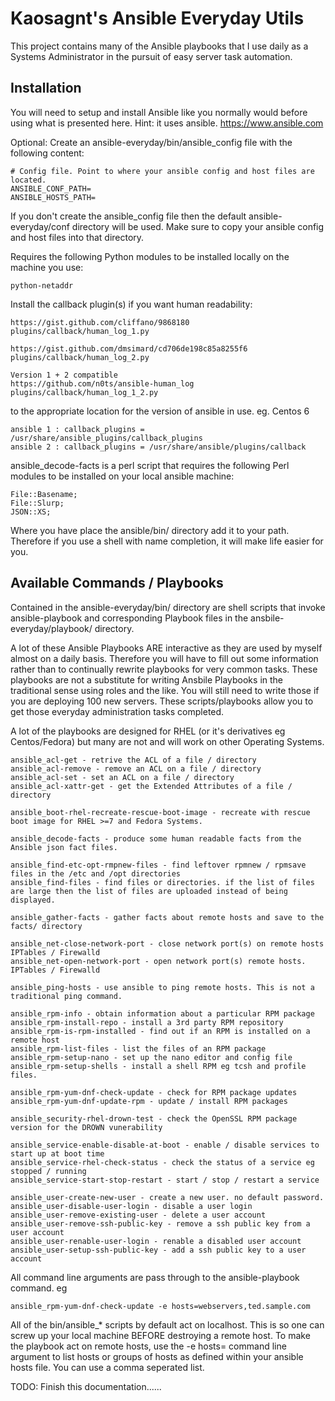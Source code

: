 # Kaosagnt's Ansible Everyday Utils #

This project contains many of the Ansible playbooks that I use daily
as a Systems Administrator in the pursuit of easy server task automation.

## Installation ##

You will need to setup and install Ansible like you normally would before
using what is presented here. Hint: it uses ansible. https://www.ansible.com

Optional:
Create an ansible-everyday/bin/ansible_config file with the following content:

    # Config file. Point to where your ansible config and host files are located.
    ANSIBLE_CONF_PATH=
    ANSIBLE_HOSTS_PATH=

If you don't create the ansible_config file then the default
ansible-everyday/conf directory will be used. Make sure to copy your ansible
config and host files into that directory.

Requires the following Python modules to be installed locally on the machine
you use:

    python-netaddr

Install the callback plugin(s) if you want human readability:

    https://gist.github.com/cliffano/9868180
    plugins/callback/human_log_1.py

    https://gist.github.com/dmsimard/cd706de198c85a8255f6
    plugins/callback/human_log_2.py

    Version 1 + 2 compatible
    https://github.com/n0ts/ansible-human_log
    plugins/callback/human_log_1_2.py

to the appropriate location for the version of ansible in use. eg. Centos 6

    ansible 1 : callback_plugins = /usr/share/ansible_plugins/callback_plugins
    ansible 2 : callback_plugins = /usr/share/ansible/plugins/callback

ansible_decode-facts is a perl script that requires the following Perl
modules to be installed on your local ansible machine:

    File::Basename;
    File::Slurp;
    JSON::XS;

Where you have place the ansible/bin/ directory add it to your path. Therefore
if you use a shell with name completion, it will make life easier for you.

## Available Commands / Playbooks ##

Contained in the ansible-everyday/bin/ directory are shell scripts that invoke
ansible-playbook and corresponding Playbook files in the
ansbile-everyday/playbook/ directory.

A lot of these Ansible Playbooks ARE interactive as they are used by myself
almost on a daily basis. Therefore you will have to fill out some information
rather than to continually rewrite playbooks for very common tasks. These
playbooks are not a substitute for writing Ansbile Playbooks in the traditional
sense using roles and the like. You will still need to write those if you are
deploying 100 new servers. These scripts/playbooks allow you to get those
everyday administration tasks completed.

A lot of the playbooks are designed for RHEL (or it's derivatives eg Centos/Fedora)
but many are not and will work on other Operating Systems.

    ansible_acl-get - retrive the ACL of a file / directory
    ansible_acl-remove - remove an ACL on a file / directory 
    ansible_acl-set - set an ACL on a file / directory
    ansible_acl-xattr-get - get the Extended Attributes of a file / directory

    ansible_boot-rhel-recreate-rescue-boot-image - recreate with rescue boot image for RHEL >=7 and Fedora Systems.

    ansible_decode-facts - produce some human readable facts from the Ansible json fact files.

    ansible_find-etc-opt-rmpnew-files - find leftover rpmnew / rpmsave files in the /etc and /opt directories
    ansible_find-files - find files or directories. if the list of files are large then the list of files are uploaded instead of being displayed.

    ansible_gather-facts - gather facts about remote hosts and save to the facts/ directory

    ansible_net-close-network-port - close network port(s) on remote hosts IPTables / Firewalld
    ansible_net-open-network-port - open network port(s) remote hosts. IPTables / Firewalld

    ansible_ping-hosts - use ansible to ping remote hosts. This is not a traditional ping command.

    ansible_rpm-info - obtain information about a particular RPM package
    ansible_rpm-install-repo - install a 3rd party RPM repository
    ansible_rpm-is-rpm-installed - find out if an RPM is installed on a remote host
    ansible_rpm-list-files - list the files of an RPM package
    ansible_rpm-setup-nano - set up the nano editor and config file
    ansible_rpm-setup-shells - install a shell RPM eg tcsh and profile files.

    ansible_rpm-yum-dnf-check-update - check for RPM package updates
    ansible_rpm-yum-dnf-update-rpm - update / install RPM packages

    ansible_security-rhel-drown-test - check the OpenSSL RPM package version for the DROWN vunerability

    ansible_service-enable-disable-at-boot - enable / disable services to start up at boot time
    ansible_service-rhel-check-status - check the status of a service eg stopped / running
    ansible_service-start-stop-restart - start / stop / restart a service

    ansible_user-create-new-user - create a new user. no default password.
    ansible_user-disable-user-login - disable a user login
    ansible_user-remove-existing-user - delete a user account
    ansible_user-remove-ssh-public-key - remove a ssh public key from a user account
    ansible_user-renable-user-login - renable a disabled user account
    ansible_user-setup-ssh-public-key - add a ssh public key to a user account

All command line arguments are pass through to the ansible-playbook command. eg

    ansible_rpm-yum-dnf-check-update -e hosts=webservers,ted.sample.com

All of the bin/ansible_* scripts by default act on localhost. This is so one
can screw up your local machine BEFORE destroying a remote host. To make the
playbook act on remote hosts, use the
    -e hosts=
command line argument to list hosts or groups of hosts as defined within your
ansible hosts file. You can use a comma seperated list.

TODO: Finish this documentation...... 
